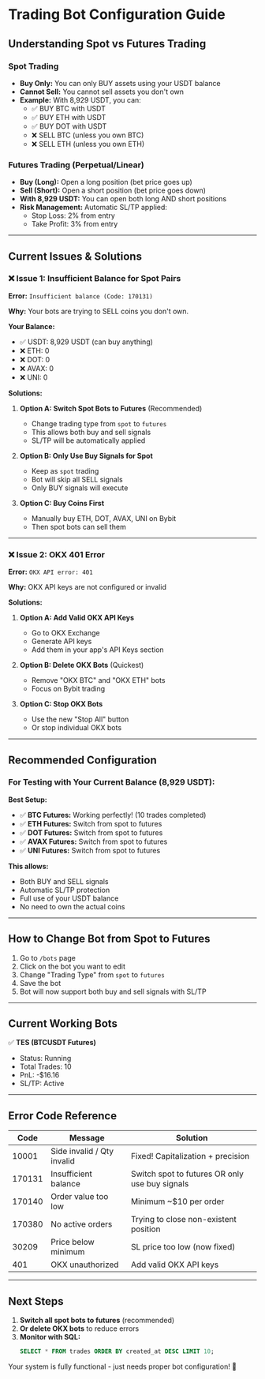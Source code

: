# Trading Bot Configuration Guide

## Understanding Spot vs Futures Trading

### **Spot Trading**
- **Buy Only:** You can only BUY assets using your USDT balance
- **Cannot Sell:** You cannot sell assets you don't own
- **Example:** With 8,929 USDT, you can:
  - ✅ BUY BTC with USDT
  - ✅ BUY ETH with USDT
  - ✅ BUY DOT with USDT
  - ❌ SELL BTC (unless you own BTC)
  - ❌ SELL ETH (unless you own ETH)

### **Futures Trading (Perpetual/Linear)**
- **Buy (Long):** Open a long position (bet price goes up)
- **Sell (Short):** Open a short position (bet price goes down)
- **With 8,929 USDT:** You can open both long AND short positions
- **Risk Management:** Automatic SL/TP applied:
  - Stop Loss: 2% from entry
  - Take Profit: 3% from entry

---

## Current Issues & Solutions

### ❌ Issue 1: Insufficient Balance for Spot Pairs

**Error:** `Insufficient balance (Code: 170131)`

**Why:** Your bots are trying to SELL coins you don't own.

**Your Balance:**
- ✅ USDT: 8,929 USDT (can buy anything)
- ❌ ETH: 0
- ❌ DOT: 0
- ❌ AVAX: 0
- ❌ UNI: 0

**Solutions:**

1. **Option A: Switch Spot Bots to Futures** (Recommended)
   - Change trading type from `spot` to `futures`
   - This allows both buy and sell signals
   - SL/TP will be automatically applied

2. **Option B: Only Use Buy Signals for Spot**
   - Keep as `spot` trading
   - Bot will skip all SELL signals
   - Only BUY signals will execute

3. **Option C: Buy Coins First**
   - Manually buy ETH, DOT, AVAX, UNI on Bybit
   - Then spot bots can sell them

---

### ❌ Issue 2: OKX 401 Error

**Error:** `OKX API error: 401`

**Why:** OKX API keys are not configured or invalid

**Solutions:**

1. **Option A: Add Valid OKX API Keys**
   - Go to OKX Exchange
   - Generate API keys
   - Add them in your app's API Keys section

2. **Option B: Delete OKX Bots** (Quickest)
   - Remove "OKX BTC" and "OKX ETH" bots
   - Focus on Bybit trading

3. **Option C: Stop OKX Bots**
   - Use the new "Stop All" button
   - Or stop individual OKX bots

---

## Recommended Configuration

### For Testing with Your Current Balance (8,929 USDT):

**Best Setup:**
- ✅ **BTC Futures:** Working perfectly! (10 trades completed)
- ✅ **ETH Futures:** Switch from spot to futures
- ✅ **DOT Futures:** Switch from spot to futures  
- ✅ **AVAX Futures:** Switch from spot to futures
- ✅ **UNI Futures:** Switch from spot to futures

**This allows:**
- Both BUY and SELL signals
- Automatic SL/TP protection
- Full use of your USDT balance
- No need to own the actual coins

---

## How to Change Bot from Spot to Futures

1. Go to `/bots` page
2. Click on the bot you want to edit
3. Change "Trading Type" from `spot` to `futures`
4. Save the bot
5. Bot will now support both buy and sell signals with SL/TP

---

## Current Working Bots

✅ **TES (BTCUSDT Futures)**
- Status: Running
- Total Trades: 10
- PnL: -$16.16
- SL/TP: Active

---

## Error Code Reference

| Code | Message | Solution |
|------|---------|----------|
| 10001 | Side invalid / Qty invalid | Fixed! Capitalization + precision |
| 170131 | Insufficient balance | Switch spot to futures OR only use buy signals |
| 170140 | Order value too low | Minimum ~$10 per order |
| 170380 | No active orders | Trying to close non-existent position |
| 30209 | Price below minimum | SL price too low (now fixed) |
| 401 | OKX unauthorized | Add valid OKX API keys |

---

## Next Steps

1. **Switch all spot bots to futures** (recommended)
2. **Or delete OKX bots** to reduce errors
3. **Monitor with SQL:**
   ```sql
   SELECT * FROM trades ORDER BY created_at DESC LIMIT 10;
   ```

Your system is fully functional - just needs proper bot configuration! 🚀

